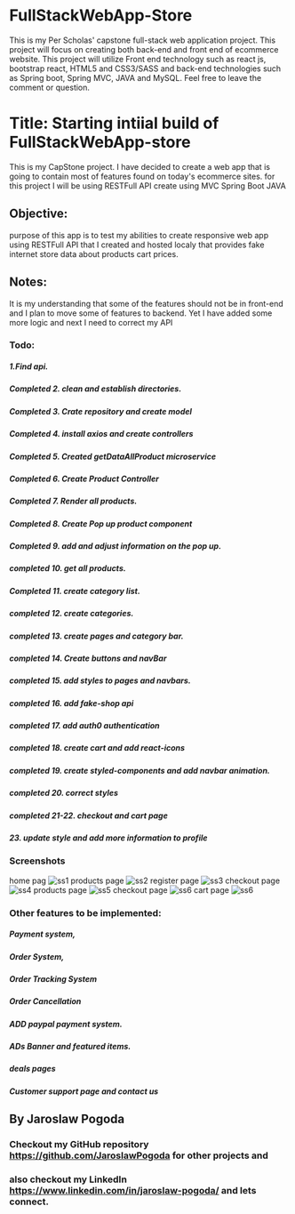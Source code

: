 # FullStackWebApp-Store
This is my Per Scholas' capstone full-stack web application project. This project will focus on creating both back-end and front end of ecommerce website. This project will utilize Front end technology such as react js, bootstrap react, HTML5 and CSS3/SASS and back-end technologies such as Spring boot, Spring MVC, JAVA and MySQL. Feel free to leave the comment or question. 
# Title: Starting intiial build of FullStackWebApp-store
This is my CapStone project. I have decided to create a web app that is going to contain most of features found on today's ecommerce sites.
for this project I will be using RESTFull API create using MVC Spring Boot JAVA

## Objective:

purpose of this app is to test my abilities to create responsive web app using  RESTFull API that I created and hosted localy that provides fake internet store data about products cart prices.
## Notes:
It is my understanding that some of the features should not be in front-end and I plan to move some of features to backend. Yet I have added some more logic and next I need to correct my API
### Todo:
##### 1.Find api.
##### Completed 2. clean and establish directories.
##### Completed 3. Crate repository  and create model
##### Completed 4. install axios and create controllers
##### Completed 5. Created getDataAllProduct microservice
##### Completed 6. Create Product Controller
##### Completed 7. Render all products.
##### Completed 8. Create Pop up product component
##### Completed 9. add and adjust information on the pop up.
##### completed 10. get all products.
##### Completed 11. create category list.
##### completed 12. create categories.
##### completed 13. create pages and category bar.
##### completed 14. Create buttons and navBar
##### completed 15. add styles to pages and navbars.
##### completed 16. add fake-shop api
##### completed 17. add auth0 authentication
##### completed 18. create cart and add react-icons
##### completed 19. create styled-components and add navbar animation.
##### completed 20. correct styles 
##### completed 21-22. checkout and cart page
##### 23.   update style and add more information to profile

### Screenshots
home pag
![ss1](./screenshots/shot1.png)
products page
![ss2](./screenshots/shot2.png)
register page
![ss3](./screenshots/shot3.png)
checkout page
![ss4](./screenshots/shot4.png)
products page
![ss5](./screenshots/shot5.png)
checkout page
![ss6](./screenshots/shot6.png)
cart page
![ss6](./screenshots/shot7.png)

### Other features to be implemented:
##### Payment system,
##### Order System,
##### Order Tracking System 
##### Order Cancellation
##### ADD paypal payment system.
##### ADs Banner and featured items.
##### deals pages
##### Customer support page and contact us

## By Jaroslaw Pogoda
### Checkout my GitHub repository https://github.com/JaroslawPogoda for other projects and
### also checkout my LinkedIn https://www.linkedin.com/in/jaroslaw-pogoda/ and lets connect.
